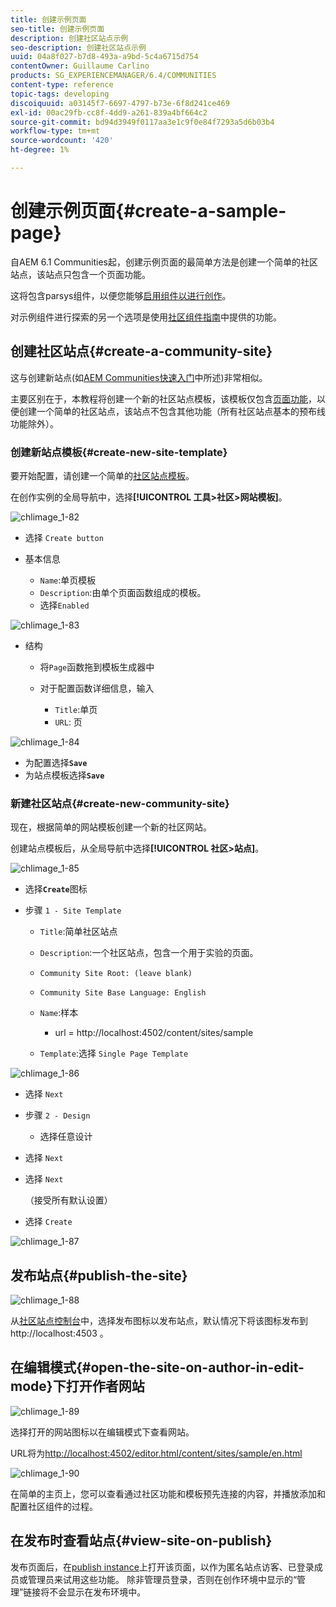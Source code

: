 ```yaml
---
title: 创建示例页面
seo-title: 创建示例页面
description: 创建社区站点示例
seo-description: 创建社区站点示例
uuid: 04a8f027-b7d8-493a-a9bd-5c4a6715d754
contentOwner: Guillaume Carlino
products: SG_EXPERIENCEMANAGER/6.4/COMMUNITIES
content-type: reference
topic-tags: developing
discoiquuid: a03145f7-6697-4797-b73e-6f8d241ce469
exl-id: 00ac29fb-cc8f-4dd9-a261-839a4bf664c2
source-git-commit: bd94d3949f0117aa3e1c9f0e84f7293a5d6b03b4
workflow-type: tm+mt
source-wordcount: '420'
ht-degree: 1%

---
```


# 创建示例页面{#create-a-sample-page}

自AEM 6.1 Communities起，创建示例页面的最简单方法是创建一个简单的社区站点，该站点只包含一个页面功能。

这将包含parsys组件，以便您能够[启用组件以进行创作](basics.md#accessing-communities-components)。

对示例组件进行探索的另一个选项是使用[社区组件指南](components-guide.md)中提供的功能。

## 创建社区站点{#create-a-community-site}

这与创建新站点(如[AEM Communities快速入门](getting-started.md)中所述)非常相似。

主要区别在于，本教程将创建一个新的社区站点模板，该模板仅包含[页面功能](functions.md#page-function)，以便创建一个简单的社区站点，该站点不包含其他功能（所有社区站点基本的预布线功能除外）。

### 创建新站点模板{#create-new-site-template}

要开始配置，请创建一个简单的[社区站点模板](sites.md)。

在创作实例的全局导航中，选择&#x200B;**[!UICONTROL 工具>社区>网站模板]**。

![chlimage_1-82](assets/chlimage_1-82.png)

* 选择 `Create button`
* 基本信息

   * `Name`:单页模板
   * `Description`:由单个页面函数组成的模板。
   * 选择`Enabled`

![chlimage_1-83](assets/chlimage_1-83.png)

* 结构

   * 将`Page`函数拖到模板生成器中
   * 对于配置函数详细信息，输入

      * `Title`:单页
      * `URL`: 页

![chlimage_1-84](assets/chlimage_1-84.png)

* 为配置选择&#x200B;**`Save`**
* 为站点模板选择&#x200B;**`Save`**

### 新建社区站点{#create-new-community-site}

现在，根据简单的网站模板创建一个新的社区网站。

创建站点模板后，从全局导航中选择&#x200B;**[!UICONTROL 社区>站点]**。

![chlimage_1-85](assets/chlimage_1-85.png)

* 选择&#x200B;**`Create`**&#x200B;图标

* 步骤 `1 - Site Template`

   * `Title`:简单社区站点
   * `Description`:一个社区站点，包含一个用于实验的页面。
   * `Community Site Root: (leave blank)`
   * `Community Site Base Language: English`
   * `Name`:样本

      * url = http://localhost:4502/content/sites/sample
   * `Template`:选择  `Single Page Template`


![chlimage_1-86](assets/chlimage_1-86.png)

* 选择 `Next`
* 步骤 `2 - Design`

   * 选择任意设计

* 选择 `Next`
* 选择 `Next`

   （接受所有默认设置）

* 选择 `Create`

![chlimage_1-87](assets/chlimage_1-87.png)

## 发布站点{#publish-the-site}

![chlimage_1-88](assets/chlimage_1-88.png)

从[社区站点控制台](sites-console.md)中，选择发布图标以发布站点，默认情况下将该图标发布到http://localhost:4503 。

## 在编辑模式{#open-the-site-on-author-in-edit-mode}下打开作者网站

![chlimage_1-89](assets/chlimage_1-89.png)

选择打开的网站图标以在编辑模式下查看网站。

URL将为[http://localhost:4502/editor.html/content/sites/sample/en.html](http://localhost:4502/editor.html/content/sites/sample/en.html)

![chlimage_1-90](assets/chlimage_1-90.png)

在简单的主页上，您可以查看通过社区功能和模板预先连接的内容，并播放添加和配置社区组件的过程。

## 在发布时查看站点{#view-site-on-publish}

发布页面后，在[publish instance](http://localhost:4503/content/sites/sample/en.html)上打开该页面，以作为匿名站点访客、已登录成员或管理员来试用这些功能。 除非管理员登录，否则在创作环境中显示的“管理”链接将不会显示在发布环境中。
